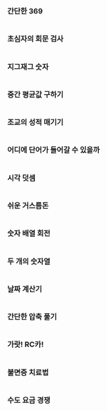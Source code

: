 ### 간단한 369

```python

```



### 초심자의 회문 검사

```python

```



### 지그재그 숫자

```python

```



### 중간 평균값 구하기

```python

```



### 조교의 성적 매기기

```python

```



### 어디에 단어가 들어갈 수 있을까

```python

```



### 시각 덧셈

```python

```



### 쉬운 거스름돈

```python

```



### 숫자 배열 회전

```python

```



### 두 개의 숫자열

```python

```



### 날짜 계산기

```python

```



### 간단한 압축 풀기

```python

```



### 가랏! RC카!

```python

```



### 불면증 치료법

```python

```



### 수도 요금 경쟁

```python

```

